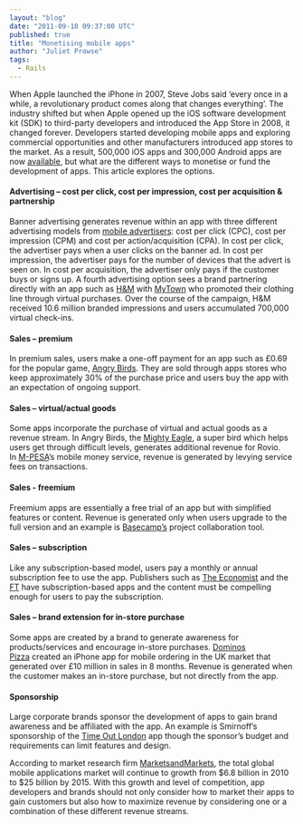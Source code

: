 ```yaml
---
layout: "blog"
date: "2011-09-18 09:37:00 UTC"
published: true
title: "Monetising mobile apps"
author: "Juliet Prowse"
tags:
  - Rails
---
```


<p>When Apple launched the iPhone in 2007, Steve Jobs said &lsquo;every once in a while, a revolutionary product comes along that changes everything&rsquo;. The industry shifted but when Apple opened up the iOS software development kit (SDK) to third-party developers and introduced the App Store in 2008, it changed forever. Developers started developing mobile apps and exploring commercial opportunities and other manufacturers introduced app stores to the market. As a result, 500,000 iOS apps and 300,000 Android apps are now <a href="http://blog.appsfire.com/56242179/">available</a>, but what are the different ways to monetise or fund the development of apps. This article explores the options.</p>
<h4>Advertising &ndash; cost per click, cost per impression, cost per acquisition &amp; partnership</h4>
<p>Banner advertising generates revenue within an app with three different advertising models from <a href="http://mobithinking.mobi/blog/best-mobile-ad-network?dm_switcher=true">mobile advertisers</a>: cost per click (CPC), cost per impression (CPM) and cost per action/acquisition (CPA). In cost per click, the advertiser pays when a user clicks on the banner ad. In cost per impression, the advertiser pays for the number of devices that the advert is seen on. In cost per acquisition, the advertiser only pays if the customer buys or signs up. A fourth advertising option sees a brand partnering directly with an app such as <a href="http://www.mobilemarketer.com/cms/news/content/7098.html">H&amp;M</a>&nbsp;with <a href="http://itunes.apple.com/gb/app/mytown/id340564769?mt=8">MyTown</a>&nbsp;who&nbsp;promoted their clothing line through virtual purchases. Over the course of the campaign, H&amp;M received 10.6 million branded impressions and users accumulated 700,000 virtual check-ins.</p>
<h4>Sales &ndash; premium</h4>
<p>In premium sales, users make a one-off payment for an app such as &pound;0.69 for the popular game,&nbsp;<a href="http://itunes.apple.com/gb/app/angry-birds/id343200656?mt=8">Angry Birds</a>. They are sold through apps stores who keep approximately 30% of the purchase price and users buy the app with an expectation of ongoing support.</p>
<h4>Sales &ndash; virtual/actual goods</h4>
<p>Some apps incorporate the purchase of virtual and actual goods as a revenue stream. In Angry Birds, the&nbsp;<a href="http://www.cnet.com.au/big-bucks-in-angry-birds-add-ons-339310475.htm">Mighty Eagle</a>, a super bird&nbsp;which helps users get through difficult levels, generates additional revenue for Rovio. In&nbsp;<a href="http://www.safaricom.co.ke/index.php?id=250">M-PESA</a>&rsquo;s mobile money service, revenue is generated by levying service fees on transactions.</p>
<h4>Sales - freemium</h4>
<p>Freemium apps are essentially a free trial of an app but with simplified features or content. Revenue is generated only when users upgrade to the full version and an example is <a href="http://basecamphq.com/">Basecamp&rsquo;s</a>&nbsp;project collaboration tool.</p>
<h4>Sales &ndash; subscription</h4>
<p>Like any subscription-based model, users pay a monthly or annual subscription fee to use the app. Publishers such as <a href="http://www.economist.com/digital/apps">The Economist</a>&nbsp;and the <a href="http://www.economist.com/digital/apps">FT</a>&nbsp;have subscription-based apps and the content must be compelling enough for users to pay the subscription.</p>
<h4>Sales &ndash; brand extension for in-store purchase</h4>
<p>Some apps are created by a brand to generate awareness for products/services and encourage in-store purchases.&nbsp;<a href="http://www.mobilecommercedaily.com/domino%E2%80%99s-pizza-takes-a-bigger-slice-of-mobile-pie-via-ipad-app">Dominos Pizza</a>&nbsp;created an iPhone app for mobile ordering in the UK market that generated over &pound;10 million in sales in 8 months. Revenue is generated when the customer makes an in-store purchase, but not directly from the app.</p>
<h4><span style="line-height: normal; font-weight: bold; ">Sponsorship</span></h4>
<p>Large corporate brands sponsor the development of apps to gain brand awareness and be affiliated with the app.&nbsp;An example is Smirnoff&rsquo;s sponsorship of the&nbsp;<a href="http://itunes.apple.com/uk/app/time-out-london/id345010376">Time Out London</a>&nbsp;app though the sponsor&rsquo;s budget and requirements can limit features and design.</p>
<p>According to market research firm <a href="http://www.prnewswire.com/news-releases/marketsandmarkets-world-mobile-applications-market-worth-us25-billion-by-2015-114087839.html">MarketsandMarkets</a>, the total global mobile applications market will continue to growth from $6.8 billion in 2010 to $25 billion by 2015. With this growth and level of competition, app developers and brands should not only consider how to market their apps to gain customers but also how to maximize revenue by considering one or a combination of these different revenue streams.&nbsp;</p>

